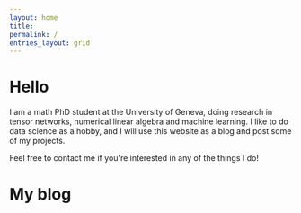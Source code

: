 ```yaml
---
layout: home
title: 
permalink: /
entries_layout: grid
---
```


# Hello

I am a math PhD student at the University of Geneva, doing research in tensor networks, numerical
linear algebra and machine learning. I like to do data science as a hobby, and I will use this
website as a blog and post some of my projects.

Feel free to contact me if you're interested in any of the things I do!

# My blog
